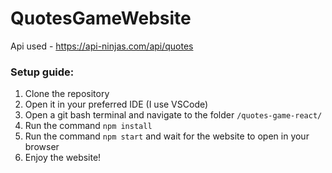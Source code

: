 # QuotesGameWebsite

Api used - https://api-ninjas.com/api/quotes

### Setup guide:
1. Clone the repository
2. Open it in your preferred IDE (I use VSCode)
3. Open a git bash terminal and navigate to the folder `/quotes-game-react/`
4. Run the command `npm install`
5. Run the command `npm start` and wait for the website to open in your browser
6. Enjoy the website! 
